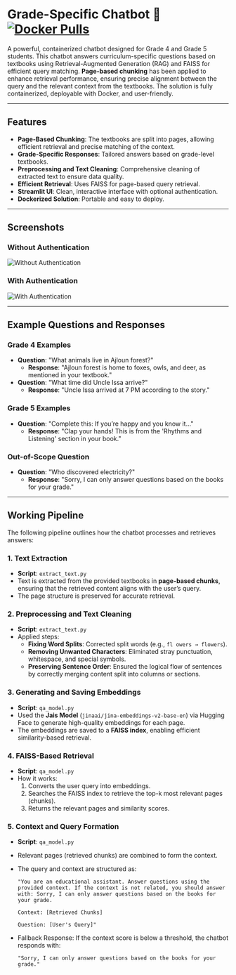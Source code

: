 # Grade-Specific Chatbot 🤖 [![Docker Pulls](https://img.shields.io/docker/pulls/mohammadhabash/grade-specific-chatbot)](https://hub.docker.com/r/mohammadhabash/grade-specific-chatbot)

A powerful, containerized chatbot designed for Grade 4 and Grade 5 students. This chatbot answers curriculum-specific questions based on textbooks using Retrieval-Augmented Generation (RAG) and FAISS for efficient query matching. **Page-based chunking** has been applied to enhance retrieval performance, ensuring precise alignment between the query and the relevant context from the textbooks. The solution is fully containerized, deployable with Docker, and user-friendly.

---

## Features
- **Page-Based Chunking**: The textbooks are split into pages, allowing efficient retrieval and precise matching of the context.
- **Grade-Specific Responses**: Tailored answers based on grade-level textbooks.
- **Preprocessing and Text Cleaning**: Comprehensive cleaning of extracted text to ensure data quality.
- **Efficient Retrieval**: Uses FAISS for page-based query retrieval.
- **Streamlit UI**: Clean, interactive interface with optional authentication.
- **Dockerized Solution**: Portable and easy to deploy.

---

## Screenshots
### **Without Authentication**
![Without Authentication](./screenshots/without_auth.png)

### **With Authentication**
![With Authentication](./screenshots/with_auth.png)

---

## Example Questions and Responses
### **Grade 4 Examples**
- **Question**: "What animals live in Ajloun forest?"
  - **Response**: "Ajloun forest is home to foxes, owls, and deer, as mentioned in your textbook."
- **Question**: "What time did Uncle Issa arrive?"
  - **Response**: "Uncle Issa arrived at 7 PM according to the story."

### **Grade 5 Examples**
- **Question**: "Complete this: If you’re happy and you know it..."
  - **Response**: "Clap your hands! This is from the 'Rhythms and Listening' section in your book."

### **Out-of-Scope Question**
- **Question**: "Who discovered electricity?"
  - **Response**: "Sorry, I can only answer questions based on the books for your grade."

---

## Working Pipeline
The following pipeline outlines how the chatbot processes and retrieves answers:

### **1. Text Extraction**
- **Script**: `extract_text.py`
- Text is extracted from the provided textbooks in **page-based chunks**, ensuring that the retrieved content aligns with the user’s query.
- The page structure is preserved for accurate retrieval.

### **2. Preprocessing and Text Cleaning**
- **Script**: `extract_text.py`
- Applied steps:
  - **Fixing Word Splits**: Corrected split words (e.g., `fl owers → flowers`).
  - **Removing Unwanted Characters**: Eliminated stray punctuation, whitespace, and special symbols.
  - **Preserving Sentence Order**: Ensured the logical flow of sentences by correctly merging content split into columns or sections.

### **3. Generating and Saving Embeddings**
- **Script**: `qa_model.py`
- Used the **Jais Model** (`jinaai/jina-embeddings-v2-base-en`) via Hugging Face to generate high-quality embeddings for each page.
- The embeddings are saved to a **FAISS index**, enabling efficient similarity-based retrieval.

### **4. FAISS-Based Retrieval**
- **Script**: `qa_model.py`
- How it works:
  1. Converts the user query into embeddings.
  2. Searches the FAISS index to retrieve the top-k most relevant pages (chunks).
  3. Returns the relevant pages and similarity scores.

### **5. Context and Query Formation**
- **Script**: `qa_model.py`
- Relevant pages (retrieved chunks) are combined to form the context.
- The query and context are structured as:
  ```plaintext
  "You are an educational assistant. Answer questions using the provided context. If the context is not related, you should answer with: Sorry, I can only answer questions based on the books for your grade.

  Context: [Retrieved Chunks]

  Question: [User's Query]"

- Fallback Response: If the context score is below a threshold, the chatbot responds with:

  ```plaintext
  "Sorry, I can only answer questions based on the books for your grade."

